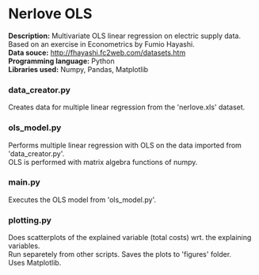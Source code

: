 # Nerlove OLS
**Description:** Multivariate OLS linear regression on electric supply data.
Based on an exercise in Econometrics by Fumio Hayashi.<br />
**Data souce:** http://fhayashi.fc2web.com/datasets.htm <br />
**Programming language:** Python <br />
**Libraries used:** Numpy, Pandas, Matplotlib

### data_creator.py
Creates data for multiple linear regression from the 'nerlove.xls' dataset.

### ols_model.py
Performs multiple linear regression with OLS on the data imported from 'data_creator.py'.<br />
OLS is performed with matrix algebra functions of numpy.

### main.py
Executes the OLS model from 'ols_model.py'.

### plotting.py
Does scatterplots of the explained variable (total costs) wrt. the explaining variables.<br />
Run separetely from other scripts. Saves the plots to 'figures' folder.<br />
Uses Matplotlib.
